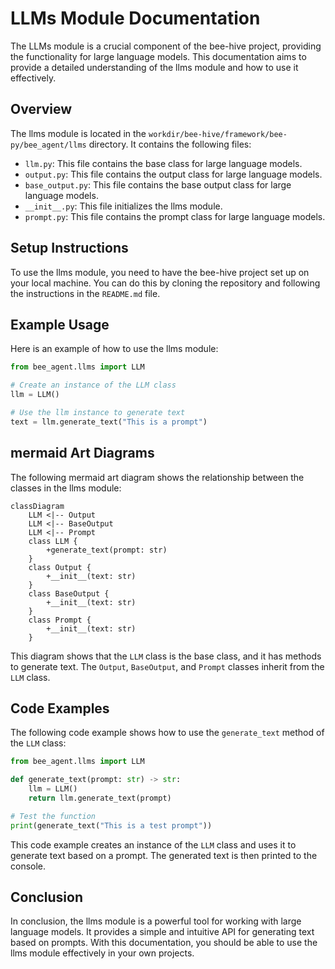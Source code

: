# LLMs Module Documentation
The LLMs module is a crucial component of the bee-hive project, providing the functionality for large language models. This documentation aims to provide a detailed understanding of the llms module and how to use it effectively.

## Overview
The llms module is located in the `workdir/bee-hive/framework/bee-py/bee_agent/llms` directory. It contains the following files:
- `llm.py`: This file contains the base class for large language models.
- `output.py`: This file contains the output class for large language models.
- `base_output.py`: This file contains the base output class for large language models.
- `__init__.py`: This file initializes the llms module.
- `prompt.py`: This file contains the prompt class for large language models.

## Setup Instructions
To use the llms module, you need to have the bee-hive project set up on your local machine. You can do this by cloning the repository and following the instructions in the `README.md` file.

## Example Usage
Here is an example of how to use the llms module:
```python
from bee_agent.llms import LLM

# Create an instance of the LLM class
llm = LLM()

# Use the llm instance to generate text
text = llm.generate_text("This is a prompt")
```

## mermaid Art Diagrams
The following mermaid art diagram shows the relationship between the classes in the llms module:
```mermaid
classDiagram
    LLM <|-- Output
    LLM <|-- BaseOutput
    LLM <|-- Prompt
    class LLM {
        +generate_text(prompt: str)
    }
    class Output {
        +__init__(text: str)
    }
    class BaseOutput {
        +__init__(text: str)
    }
    class Prompt {
        +__init__(text: str)
    }
```
This diagram shows that the `LLM` class is the base class, and it has methods to generate text. The `Output`, `BaseOutput`, and `Prompt` classes inherit from the `LLM` class.

## Code Examples
The following code example shows how to use the `generate_text` method of the `LLM` class:
```python
from bee_agent.llms import LLM

def generate_text(prompt: str) -> str:
    llm = LLM()
    return llm.generate_text(prompt)

# Test the function
print(generate_text("This is a test prompt"))
```
This code example creates an instance of the `LLM` class and uses it to generate text based on a prompt. The generated text is then printed to the console.

## Conclusion
In conclusion, the llms module is a powerful tool for working with large language models. It provides a simple and intuitive API for generating text based on prompts. With this documentation, you should be able to use the llms module effectively in your own projects.